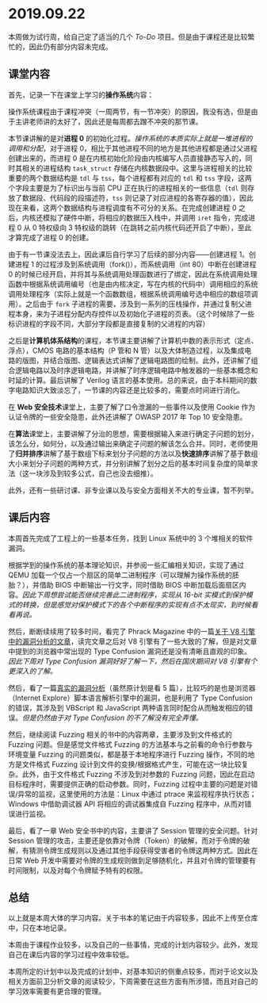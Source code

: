 # 2019.09.22

本周做为试行周，给自己定了适当的几个 *To-Do* 项目。但是由于课程还是比较繁忙的，因此仍有部分内容未完成。

## 课堂内容

首先，记录一下在课堂上学习的**操作系统**内容：

操作系统课程由于课程冲突（一周两节，有一节冲突）的原因，我没有选，但是由于主讲老师讲的太好了，因此还是每周都去蹭不冲突的那节课。

本节课讲解的是对**进程 0** 的初始化过程。*操作系统的本质实际上就是一堆进程的调用和分配*，对于进程 0，相比于其他进程不同的地方是其他进程都是通过父进程创建出来的，而进程 0 是在内核初始化阶段由内核编写人员直接静态写入的，同时其相关的进程结构 `task_struct` 存储在内核数据段中。这里与进程相关的比较重要的两个数据结构是 `tdl` 与 `tss`，每个进程都有对应的 `tdl` 和 `tss` 字段，这两个字段主要是为了标识出与当前 CPU 正在执行的进程相关的一些信息（`tdl` 则存放了数据段、代码段的段描述符，`tss` 则记录了对应进程的各寄存器的值），因此现在来看，这两个数据结构与进程调度有不可分的关系。在完成创建进程 0 之后，内核还模拟了硬件中断，将相应的数据压入栈中，并调用 `iret` 指令，完成进程 0 从 0 特权级向 3 特权级的跳转（在跳转之前内核代码还开启了中断），至此才算完成了进程 0 的创建。

由于有一节课没法去上，因此课后自行学习了后续的部分内容——创建进程 1。创建进程 1 的过程涉及到系统调用（fork()），而系统调用（int 80）中断在创建进程 0 的时候已经开启，并将其与系统调用处理函数进行了绑定，因此在系统调用处理函数中根据系统调用编号（也是由内核决定，写在内核的代码中）调用相应的系统调用处理程序（实际上就是一个函数数组，根据系统调用编号选中相应的数组项调用）。之后由于 `fork` 子进程的需要，涉及到一系列的压栈操作，并通过复制父进程本身，来为子进程分配内存控件以及初始化子进程的页表。（这个时候除了一些标识进程的字段不同，大部分字段都是直接复制的父进程的内容）

之后是**计算机体系结构**的课程，本节课主要讲解了计算机中数的表示形式（定点、浮点），CMOS 电路的基本结构（P 管和 N 管）以及大体制造过程，以及集成电路的版图，并结合版图、逻辑表达式讲解了逻辑电路图的绘制。此外，还讲解了组合逻辑电路以及时序逻辑电路，并讲解了时序逻辑电路中触发器的一些基本概念和时延的计算。最后讲解了 Verilog 语言的基本使用。总的来说，由于本科期间的数字电路知识大致淡忘了，一节课的内容还是比较多的，需要点时间进行消化。

在 **Web 安全技术**课堂上，主要了解了口令泄漏的一些事件以及使用 Cookie 作为认证令牌的一些安全隐患，此外还讲解了 OWASP 2017 年 Top 10 安全隐患。

在**算法**课堂上，主要讲解了分治的思想，需要根据输入来进行确定子问题的划分，该怎么分，如何分，以及通过输出来确定子问题的解该怎么合并。同时，老师使用了**归并排序**讲解了基于数组下标来划分子问题的方法以及**快速排序**讲解了基于数组大小来划分子问题的两种方式，并分别讲解了划分之后的基本时间复杂度的简单求法（这一块涉及到较多公式，自己也没去细推）。

此外，还有一些研讨课、非专业课以及与安全方面相关不大的专业课，暂不列举。

## 课后内容

本周首先完成了工程上的一些基本任务，找到 Linux 系统中的 3 个堆相关的软件漏洞。

根据学到的操作系统的基本理论知识，并参阅一些汇编相关知识，实现了通过 QEMU 加载一个仅占一个扇区的简单二进制程序（可以理解为操作系统的胚胎？），并借助 BIOS 中断输出一行文字，同时借助 BIOS 中断加载后面扇区内容。*因此下周想尝试能否继续完善此二进制程序，实现从 16-bit 实模式到保护模式的转换，但是感觉对保护模式下的各个中断程序的实现有点不太现实，到时候看看再说。*

然后，断断续续用了较多时间，看完了 Phrack Magazine 中的一篇[关于 V8 引擎中的漏洞分析的文章](./v8.md)，读完文章之后对 V8 引擎有了一些大致的了解，但是对文章中提到的浏览器中常出现的 Type Confusion 漏洞还是没有清晰且直观的印象。*因此下周对 Type Confusion 漏洞好好了解一下，然后在国庆期间对 V8 引擎有个更深入的了解。*

然后，看了一篇[真实的漏洞分析](http://blogs.360.cn/post/When-GC-Triggers-Callback.html)（虽然原计划是看 5 篇），比较巧的是也是浏览器（Internet Explore）脚本语言解析引擎中的漏洞，也是利用了 Type Confusion 的错误，其涉及到 VBScript 和 JavaScript 两种语言同时配合从而触发相应的错误。*但是仍然由于对 Type Confusion 的不了解没有完全弄懂。*

然后，继续阅读 Fuzzing 相关的书中的内容两章，主要涉及到文件格式的 Fuzzing 问题。但是感觉文件格式 Fuzzing 的方法基本与之前看的命令行参数与环境变量 Fuzzing 的问题类似，都是基于本地程序进行 Fuzzing 操作，不同的地方是文件格式 Fuzzing 设计到文件的变换/根据格式产生，可能在这一块比较复杂。此外，由于文件格式 Fuzzing 不涉及到对参数的 Fuzzing 问题，因此在启动目标程序时，需要提供正确的启动参数。同时，Fuzzing 过程中主要的问题是对错误/异常的监视，这里使用的方法是：Linux 中通过 ptrace 来监视程序执行状态；Windows 中借助调试器 API 将相应的调试器集成自 Fuzzing 程序中，从而对错误进行监视。

最后，看了一章 Web 安全书中的内容，主要讲了 Session 管理的安全问题。针对 Session 管理的攻击，主要还是依靠对令牌（Token）的破解，而对于令牌的破解，有猜测令牌生成规则以及通过其他手段获得受害者的令牌这两种方式。因此在日常 Web 开发中需要对令牌的生成规则做到足够随机化，并且对令牌的管理要有时间限制，以及对每个令牌赋予特有的权限。

## 总结

以上就是本周大体的学习内容。关于书本的笔记由于内容较多，因此不上传至仓库中，只在本地记录。

本周由于课程作业较多，以及自己的一些事情，完成的计划内容较少。此外，发现自己在课后内容的学习过程中效率较低。

本周所定的计划中以及完成的计划中，对基本知识的侧重点较多，而对于论文以及相关方面前卫分析文章的阅读较少，下周需要在这些方面有所涉猎，而且对自己的学习效率需要有更合理的管理。
